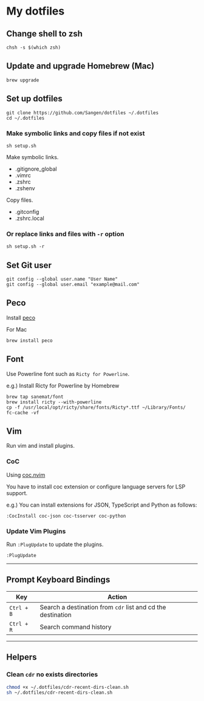 # My dotfiles

## Change shell to zsh

```console
chsh -s $(which zsh)
```

## Update and upgrade Homebrew (Mac)

```console
brew upgrade
```

## Set up dotfiles

```console
git clone https://github.com/Sangen/dotfiles ~/.dotfiles
cd ~/.dotfiles
```

### Make symbolic links and copy files if not exist

```console
sh setup.sh
```

Make symbolic links.

- .gitignore_global
- .vimrc
- .zshrc
- .zshenv

Copy files.

- .gitconfig
- .zshrc.local

### Or replace links and files with `-r` option

```console
sh setup.sh -r
```

## Set Git user

```console
git config --global user.name "User Name"
git config --global user.email "example@mail.com"
```

## Peco

Install [peco](https://github.com/peco/peco)

For Mac

```console
brew install peco
```

## Font

Use Powerline font such as `Ricty for Powerline`.

e.g.) Install Ricty for Powerline by Homebrew

```console
brew tap sanemat/font
brew install ricty --with-powerline
cp -f /usr/local/opt/ricty/share/fonts/Ricty*.ttf ~/Library/Fonts/
fc-cache -vf
```

## Vim

Run vim and install plugins.

### CoC

Using [coc.nvim](https://github.com/neoclide/coc.nvim)

You have to install coc extension or configure language servers for LSP support.

e.g.) You can install extensions for JSON, TypeScript and Python as follows:

```vim
:CocInstall coc-json coc-tsserver coc-python
```

### Update Vim Plugins

Run `:PlugUpdate` to update the plugins.

```vim
:PlugUpdate
```

---

## Prompt Keyboard Bindings

| Key | Action |
 --- | ---
| `Ctrl + B` | Search a destination from `cdr` list and cd the destination |
| `Ctrl + R` | Search command history |

---

## Helpers

### Clean `cdr` no exists directories

``` sh
chmod +x ~/.dotfiles/cdr-recent-dirs-clean.sh
sh ~/.dotfiles/cdr-recent-dirs-clean.sh
```

